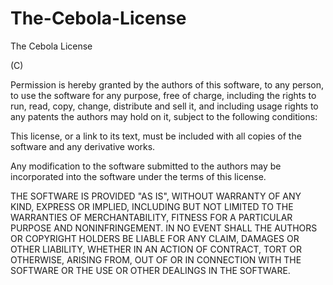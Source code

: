 # The-Cebola-License

The Cebola License

(C) <Year> <Holder>

Permission is hereby granted by the authors of this software, to any person,
to use the software for any purpose, free of charge, including the rights
to run, read, copy, change, distribute and sell it, and including usage rights
to any patents the authors may hold on it, subject to the following conditions:

This license, or a link to its text, must be included with all copies of
the software and any derivative works.

Any modification to the software submitted to the authors may be incorporated
into the software under the terms of this license.

THE SOFTWARE IS PROVIDED "AS IS", WITHOUT WARRANTY OF ANY KIND, EXPRESS OR
IMPLIED, INCLUDING BUT NOT LIMITED TO THE WARRANTIES OF MERCHANTABILITY,
FITNESS FOR A PARTICULAR PURPOSE AND NONINFRINGEMENT. IN NO EVENT SHALL THE
AUTHORS OR COPYRIGHT HOLDERS BE LIABLE FOR ANY CLAIM, DAMAGES OR OTHER
LIABILITY, WHETHER IN AN ACTION OF CONTRACT, TORT OR OTHERWISE, ARISING FROM,
OUT OF OR IN CONNECTION WITH THE SOFTWARE OR THE USE OR OTHER DEALINGS IN THE
SOFTWARE.
